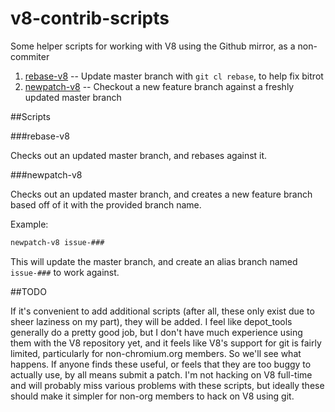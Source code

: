 v8-contrib-scripts
==================

Some helper scripts for working with V8 using the Github mirror, as a non-commiter

1. [rebase-v8](#rebase-v8) -- Update master branch with `git cl rebase`, to help fix bitrot
2. [newpatch-v8](#newpatch-v8) -- Checkout a new feature branch against a freshly updated master branch

##Scripts

###rebase-v8

Checks out an updated master branch, and rebases against it.

###newpatch-v8

Checks out an updated master branch, and creates a new feature branch based off of it with the provided branch name.

Example:

```bash
newpatch-v8 issue-###
```

This will update the master branch, and create an alias branch named `issue-###` to work against.

##TODO

If it's convenient to add additional scripts (after all, these only exist due to sheer laziness on my part), they will be added. I feel like depot_tools generally do a pretty good job, but I don't have much experience using them with the V8 repository yet, and it feels like V8's support for git is fairly limited, particularly for non-chromium.org members. So we'll see what happens. If anyone finds these useful, or feels that they are too buggy to actually use, by all means submit a patch. I'm not hacking on V8 full-time and will probably miss various problems with these scripts, but ideally these should make it simpler for non-org members to hack on V8 using git.
